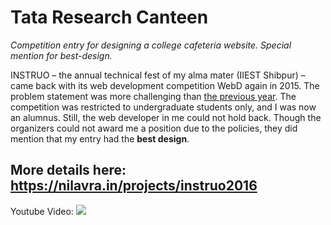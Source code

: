 # Tata Research Canteen
_Competition entry for designing a college cafeteria website. Special mention for best-design._

INSTRUO – the annual technical fest of my alma mater (IIEST Shibpur) – came back with its web development competition WebD again in 2015. The problem statement was more challenging than [the previous year](https://nilavra.in/projects/instruo2015). The competition was restricted to undergraduate students only, and I was now an alumnus. Still, the web developer in me could not hold back. Though the organizers could not award me a position due to the policies, they did mention that my entry had the **best design**.

## More details here: https://nilavra.in/projects/instruo2016

Youtube Video:
[![ ](https://img.youtube.com/vi/CfuQ14XTtwg/0.jpg)](https://www.youtube.com/watch?v=CfuQ14XTtwg)



